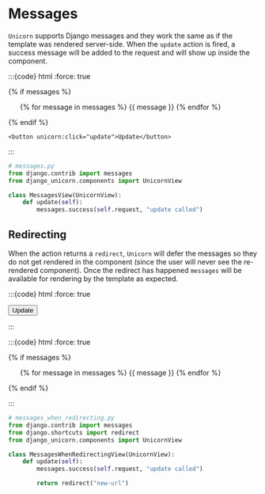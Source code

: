 # Messages

`Unicorn` supports Django messages and they work the same as if the template was rendered server-side. When the `update` action is fired, a success message will be added to the request and will show up inside the component.

:::{code} html
:force: true

<!-- messages.html -->
<div>
    {% if messages %}
    <ul class="messages">
        {% for message in messages %}
        <li{% if message.tags %} class="{{ message.tags }}"{% endif %}>{{ message }}</li>
        {% endfor %}
    </ul>
    {% endif %}

    <button unicorn:click="update">Update</button>

</div>

:::

```python
# messages.py
from django.contrib import messages
from django_unicorn.components import UnicornView

class MessagesView(UnicornView):
    def update(self):
        messages.success(self.request, "update called")
```

## Redirecting

When the action returns a `redirect`, `Unicorn` will defer the messages so they do not get rendered in the component (since the user will never see the re-rendered component). Once the redirect has happened `messages` will be available for rendering by the template as expected.

:::{code} html
:force: true

<!-- messages-when-redirecting.html -->
<div>
    <button unicorn:click="update">Update</button>
</div>

:::

:::{code} html
:force: true

<!-- new-url.html -->

{% if messages %}

<ul class="messages">
    {% for message in messages %}
    <li{% if message.tags %} class="{{ message.tags }}"{% endif %}>{{ message }}</li>
    {% endfor %}
</ul>
{% endif %}

:::

```python
# messages_when_redirecting.py
from django.contrib import messages
from django.shortcuts import redirect
from django_unicorn.components import UnicornView

class MessagesWhenRedirectingView(UnicornView):
    def update(self):
        messages.success(self.request, "update called")

        return redirect("new-url")
```
